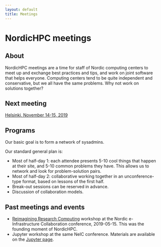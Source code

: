 ```yaml
---
layout: default
title: Meetings
---
```


# NordicHPC meetings

## About

NordicHPC meetings are a time for staff of Nordic computing centers to
meet up and exchange best practices and tips, and work on joint
software that helps everyone.  Computing centers tend
to be quite independent and conservative, but we all have the same
problems.  Why not work on solutions together?



## Next meeting

[Helsinki, November 14-15, 2019](/2019-11-14-helsinki/)



## Programs

Our basic goal is to form a network of sysadmins.

Our standard general plan is:
- Most of half-day 1: each attendee presents 5-10 cool things that happen
  at their site, and 5-10 common problems they have.  This allows us
  to network and look for problem-solution pairs.
- Most of half-day 2: collaborative working together in an
  unconference-type format, based on lessons of the first half.
- Break-out sessions can be reserved in advance.
- Discussion of collaboration models.



## Past meetings and events

* [Reimagining Research Computing](/2019-05-15-neic/) workshop at the
  Nordic e-Infrastructure Collaboration conference, 2019-05-15.  This
  was the founding moment of NordicHPC.
* Jupyter workshop at the same NeIC conference.  Materials are
  available on the [Jupyter page](/jupyter/).
